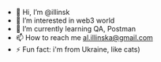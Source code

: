 - 👋 Hi, I’m @illinsk
- 👀 I’m interested in web3 world
- 🌱 I’m currently learning QA, Postman
- 📫 How to reach me al.illinska@gmail.com
- ⚡ Fun fact: i'm from Ukraine, like cats)

<!---
illinsk/illinsk is a ✨ special ✨ repository because its `README.md` (this file) appears on your GitHub profile.
You can click the Preview link to take a look at your changes.
--->
